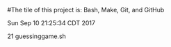#The tile of this project is: Bash, Make, Git, and GitHub

Sun Sep 10 21:25:34 CDT 2017

21 guessinggame.sh
